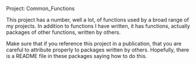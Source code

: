 Project: Common_Functions

This project has a number, well a lot, of functions used by a broad range of my projects. In addition to functions I have written, it has functions, actually packages of other functions, written by others. 

Make sure that if you reference this project in a publication, that you are careful to attribute properly to packages written by others. Hopefully, there is a README file in these packages saying how to do this.